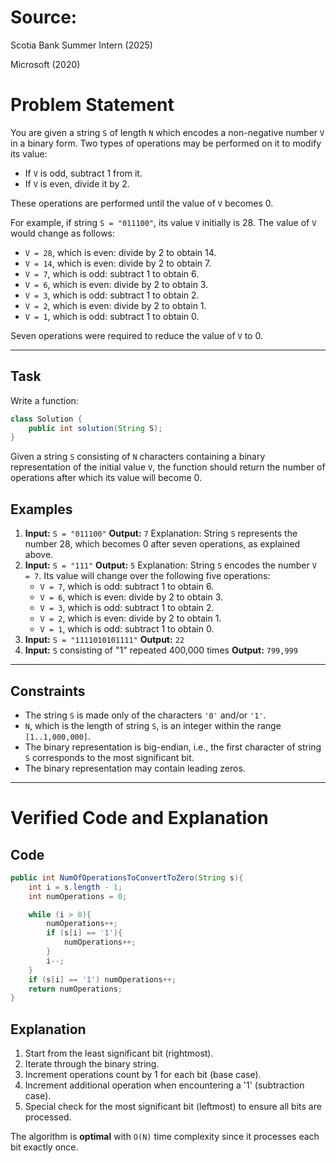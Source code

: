 # Source:

Scotia Bank Summer Intern (2025)

Microsoft (2020)

# Problem Statement

You are given a string `S` of length `N` which encodes a non-negative number `V` in a binary form. Two types of operations may be performed on it to modify its value:

- If `V` is odd, subtract 1 from it.
- If `V` is even, divide it by 2.

These operations are performed until the value of `V` becomes 0.

For example, if string `S = "011100"`, its value `V` initially is 28. The value of `V` would change as follows:

- `V = 28`, which is even: divide by 2 to obtain 14.
- `V = 14`, which is even: divide by 2 to obtain 7.
- `V = 7`, which is odd: subtract 1 to obtain 6.
- `V = 6`, which is even: divide by 2 to obtain 3.
- `V = 3`, which is odd: subtract 1 to obtain 2.
- `V = 2`, which is even: divide by 2 to obtain 1.
- `V = 1`, which is odd: subtract 1 to obtain 0.

Seven operations were required to reduce the value of `V` to 0.

---

## Task

Write a function:

```java
class Solution {
    public int solution(String S);
}
```

Given a string `S` consisting of `N` characters containing a binary representation of the initial value `V`, the function should return the number of operations after which its value will become 0.

## Examples

1. **Input:** `S = "011100"`
   **Output:** `7`
   Explanation: String `S` represents the number 28, which becomes 0 after seven operations, as explained above.
2. **Input:** `S = "111"`
   **Output:** `5`
   Explanation: String `S` encodes the number `V = 7`. Its value will change over the following five operations:
   * `V = 7`, which is odd: subtract 1 to obtain 6.
   * `V = 6`, which is even: divide by 2 to obtain 3.
   * `V = 3`, which is odd: subtract 1 to obtain 2.
   * `V = 2`, which is even: divide by 2 to obtain 1.
   * `V = 1`, which is odd: subtract 1 to obtain 0.
3. **Input:** `S = "1111010101111"`
   **Output:** `22`
4. **Input:** `S` consisting of "1" repeated 400,000 times
   **Output:** `799,999`

---

## Constraints

* The string `S` is made only of the characters `'0'` and/or `'1'`.
* `N`, which is the length of string `S`, is an integer within the range `[1..1,000,000]`.
* The binary representation is big-endian, i.e., the first character of string `S` corresponds to the most significant bit.
* The binary representation may contain leading zeros.

---

# Verified Code and Explanation

## Code

```java
public int NumOfOperationsToConvertToZero(String s){
    int i = s.length - 1;
    int numOperations = 0;

    while (i > 0){
        numOperations++;
        if (s[i] == '1'){
            numOperations++;
        }
        i--;
    }
    if (s[i] == '1') numOperations++;
    return numOperations;
}
```


## Explanation

1. Start from the least significant bit (rightmost).
2. Iterate through the binary string.
3. Increment operations count by 1 for each bit (base case).
4. Increment additional operation when encountering a '1' (subtraction case).
5. Special check for the most significant bit (leftmost) to ensure all bits are processed.

The algorithm is **optimal** with `O(N)` time complexity since it processes each bit exactly once.
